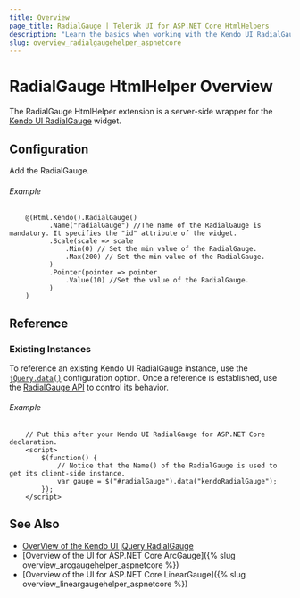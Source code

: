 ```yaml
---
title: Overview
page_title: RadialGauge | Telerik UI for ASP.NET Core HtmlHelpers
description: "Learn the basics when working with the Kendo UI RadialGauge HtmlHelper for ASP.NET Core (MVC 6 or ASP.NET Core MVC)."
slug: overview_radialgaugehelper_aspnetcore
---
```


# RadialGauge HtmlHelper Overview

The RadialGauge HtmlHelper extension is a server-side wrapper for the [Kendo UI RadialGauge](https://demos.telerik.com/kendo-ui/radial-gauge/index) widget.

## Configuration

Add the RadialGauge.

###### Example

```
    @(Html.Kendo().RadialGauge()
          .Name("radialGauge") //The name of the RadialGauge is mandatory. It specifies the "id" attribute of the widget.
          .Scale(scale => scale
              .Min(0) // Set the min value of the RadialGauge.
              .Max(200) // Set the min value of the RadialGauge.
          )
          .Pointer(pointer => pointer
              .Value(10) //Set the value of the RadialGauge.
          )
    )
```

## Reference

### Existing Instances

To reference an existing Kendo UI RadialGauge instance, use the [`jQuery.data()`](https://api.jquery.com/jQuery.data/) configuration option. Once a reference is established, use the [RadialGauge API](https://docs.telerik.com/kendo-ui/api/javascript/dataviz/ui/radialgauge#methods) to control its behavior.

###### Example

        // Put this after your Kendo UI RadialGauge for ASP.NET Core declaration.
        <script>
            $(function() {
                // Notice that the Name() of the RadialGauge is used to get its client-side instance.
                var gauge = $("#radialGauge").data("kendoRadialGauge");
            });
        </script>

## See Also

* [OverView of the Kendo UI jQuery RadialGauge](https://docs.telerik.com/kendo-ui/controls/gauges/radialgauge/overview)
* [Overview of the UI for ASP.NET Core ArcGauge]({% slug overview_arcgaugehelper_aspnetcore %})
* [Overview of the UI for ASP.NET Core LinearGauge]({% slug overview_lineargaugehelper_aspnetcore %})
